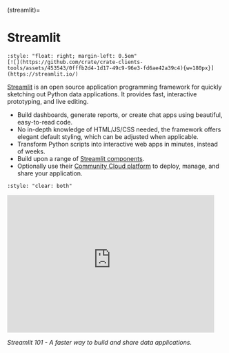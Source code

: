 (streamlit)=
# Streamlit

```{div}
:style: "float: right; margin-left: 0.5em"
[![](https://github.com/crate/crate-clients-tools/assets/453543/0fffb2d4-1d17-49c9-96e3-fd6ae42a39c4){w=180px}](https://streamlit.io/)
```

[Streamlit] is an open source application programming framework for quickly sketching
out Python data applications. It provides fast, interactive prototyping, and live editing.

- Build dashboards, generate reports, or create chat apps using beautiful, easy-to-read code.
- No in-depth knowledge of HTML/JS/CSS needed, the framework offers elegant default
  styling, which can be adjusted when applicable.
- Transform Python scripts into interactive web apps in minutes, instead of weeks.
- Build upon a range of [Streamlit components](https://streamlit.io/components).
- Optionally use their [Community Cloud platform](https://streamlit.io/cloud) to deploy, 
  manage, and share your application.

```{div}
:style: "clear: both"
```

<iframe width="480" height="320" src="https://www.youtube-nocookie.com/embed/UI4f4iiVT6c?si=J0w5yG56Ld4fIXfm" title="YouTube video player" frameborder="0" allow="accelerometer; autoplay; clipboard-write; encrypted-media; gyroscope; picture-in-picture; web-share" allowfullscreen></iframe>

_Streamlit 101 - A faster way to build and share data applications._


[Streamlit]: https://streamlit.io/
